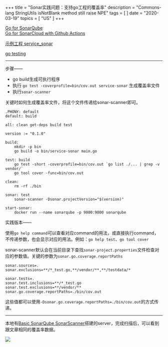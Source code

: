+++
title = "Sonar实践问题：支持go工程的覆盖率"
description = "Commons-lang StringUtils isNotBlank method still raise NPE"
tags = [
]
date = "2020-03-19"
topics = [
    "US"
]
+++

[Go for SonarQube](https://dev.to/remast/go-for-sonarqube-4iho)  
[Go for SonarCloud with Github Actions](https://dev.to/remast/go-for-sonarcloud-with-github-actions-3pmn)

[示例工程 service_sonar](https://github.com/remast/service_sonar)

[go testing](https://golang.org/pkg/testing/)

---

步骤——  
- go build生成可执行程序
- 执行 `go test -coverprofile=bin/cov.out service-sonar` 生成覆盖率文件
- 执行`sonar-scanner `

关键时如何生成覆盖率文件，将这个文件传递给sonar-scanner即可。

```
.PHONY: default
default: build

all: clean get-deps build test

version := "0.1.0"

build:
	mkdir -p bin
	go build -o bin/service-sonar main.go

test: build
	go test -short -coverprofile=bin/cov.out `go list ./... | grep -v vendor/`
	go tool cover -func=bin/cov.out

clean:
	rm -rf ./bin

sonar: test
	sonar-scanner -Dsonar.projectVersion="$(version)"

start-sonar:
	docker run --name sonarqube -p 9000:9000 sonarqube

```

实践版本——

使用`go help command`可以查看对应command的用法，或直接执行command，不传递参数，也会显示对应的用法。例如：`go help test`、`go tool cover`

sonar-scanner默认会在当前目录下查找`sonar-project.properties`文件检查对应的参数值。关键的参数为`sonar.go.coverage.reportPaths`
```
sonar.sources=.
sonar.exclusions=**/*_test.go,**/vendor/**,**/testdata/*
 
sonar.tests=.
sonar.test.inclusions=**/*_test.go
sonar.test.exclusions=**/vendor/**
sonar.go.coverage.reportPaths=./bin/cov.out

```

这些值都可以使用`-Dsonar.go.coverage.reportPaths=./bin/cov.out`的方式传递。

---

本地有[Basic SonarQube SonarScanner](https://www.jianshu.com/p/0b94bc843357)搭建的server，完成扫描后，可以看到跟文章相同的覆盖率数据。

![](https://upload-images.jianshu.io/upload_images/3296949-989274cb23e3d01e.png?imageMogr2/auto-orient/strip%7CimageView2/2/w/1240)
